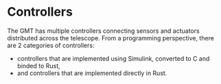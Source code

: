 # Controllers

The GMT has multiple controllers connecting sensors and actuators distributed across the telescope.
From a programming perspective, there are 2 categories of controllers:
 - controllers that are implemented using Simulink, converted to C and binded to Rust,
 - and controllers that are implemented directly in Rust.

